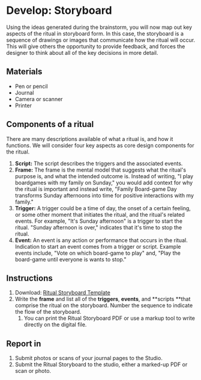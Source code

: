 # Develop: Storyboard

Using the ideas generated during the brainstorm, you will now map out key aspects of the ritual in storyboard form. In this case, the storyboard is a sequence of drawings or images that communicate how the ritual will occur. This will give others the opportunity to provide feedback, and forces the designer to think about all of the key decisions in more detail.

## Materials

* Pen or pencil
* Journal
* Camera or scanner
* Printer

## Components of a ritual

There are many descriptions available of what a ritual is, and how it functions. We will consider four key aspects as core design components for the ritual.

1. **Script:** The script describes the triggers and the associated events.
2. **Frame:** The frame is the mental model that suggests what the ritual's purpose is, and what the intended outcome is. Instead of writing, "I play boardgames with my family on Sunday," you would add context for why the ritual is important and instead write, "Family Board-game Day transforms Sunday afternoons into time for positive interactions with my family."
3. **Trigger:** A trigger could be a time of day, the onset of a certain feeling, or some other moment that initiates the ritual, and the ritual's related events. For example, "It's Sunday afternoon" is a trigger to start the ritual. "Sunday afternoon is over," indicates that it's time to stop the ritual.
4. **Event:** An event is any action or performance that occurs in the ritual. Indication to start an event comes from a trigger or script. Example events include, "Vote on which board-game to play" and, "Play the board-game until everyone is wants to stop."  

## Instructions

1. Download: [Ritual Storyboard Template](https://github.com/dmd-program/dmd-100-sp17/raw/master/assets/ritual-storyboard.pdf "Ritual Storyboard Download") 
2. Write the **frame** and list all of the **triggers**, **events**, and **scripts **that comprise the ritual on the storyboard. Number the sequence to indicate the flow of the storyboard.
   1. You can print the Ritual Storyboard PDF or use a markup tool to write directly on the digital file.

## Report in

1. Submit photos or scans of your journal pages to the Studio.
2. Submit the Ritual Storyboard to the studio, either a marked-up PDF or scan or photo.



